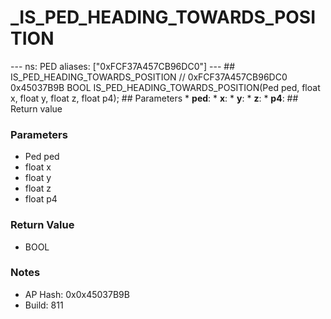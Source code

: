 # _IS_PED_HEADING_TOWARDS_POSITION

--- ns: PED aliases: ["0xFCF37A457CB96DC0"] --- ## IS_PED_HEADING_TOWARDS_POSITION  // 0xFCF37A457CB96DC0 0x45037B9B BOOL IS_PED_HEADING_TOWARDS_POSITION(Ped ped, float x, float y, float z, float p4);   ## Parameters * **ped**: * **x**: * **y**: * **z**: * **p4**:  ## Return value

### Parameters
* Ped ped
* float x
* float y
* float z
* float p4

### Return Value
* BOOL

### Notes
* AP Hash: 0x0x45037B9B
* Build: 811

